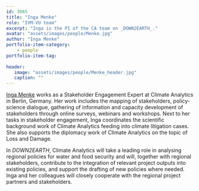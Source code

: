 ```yaml
---
id: 3065
title: "Inga Menke"
role: "IVM-VU team"
excerpt: "Inga is the PI of the CA team on _DOWN2EARTH_."
avatar: "assets/images/people/Menke.jpg"
author: "Inga Menke"
portfolio-item-category:
    - people
portfolio-item-tag:
    
header:
   image: "assets/images/people/Menke_header.jpg"
   caption: ""
---
```


[Inga Menke](https://climateanalytics.org/about-us/team/inga-menke/) works as a Stakeholder Engagement Expert at Climate Analytics in Berlin, Germany. Her work includes the mapping of stakeholders, policy-science dialogue, gathering of information and capacity development of stakeholders through online surveys, webinars and workshops. Next to her tasks in stakeholder engagement, Inga coordinates the scientific background work of Climate Analytics feeding into climate litigation cases. She also supports the diplomacy work of Climate Analytics on the topic of Loss and Damage.

In _DOWN2EARTH_, Climate Analytics will take a leading role in analysing regional policies for water and food security and will, together with regional stakeholders, contribute to the integration of relevant project outputs into existing policies, and support the drafting of new policies where needed. Inga and her colleagues will closely cooperate with the regional project partners and stakeholders.
